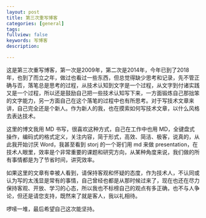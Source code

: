 ```yaml
---
layout: post
title: 第三次重写博客
categories: [general]
tags:
fullview: false
keywords: 写博客
description:

---
```



这是第三次重写博客，第一次是2009年，第二次是2014年，今年已到了2018年，也到了而立之年，做过也看过一些东西，但总觉得缺少思考和记录，先不管正确与否，落笔总是思考的过程，从技术认知到文字是一个过程，从文字到付诸实践又是一个过程，所以还是鼓励自己把一些技术认知写下来，一方面锻炼自己那拙笨的文字能力，另一方面自己在这个落笔的过程中也有所思考。对于写技术文章来讲，自己完全还是个新人。作为新人的我，也在摸索如何写技术文章，以什么风格去表达技术。

这里的博文我用 MD 书写，很喜欢这种方式，自己在工作中也用 MD，全键盘式操作，编码式的格式定义，关注内容，简于形式，高效、简洁、极客，说真的，从此我开始讨厌 Word，我甚至看到 storj 的一个哥们用 md 来做 presentation，在技术人眼里，效率是个非常重要的课题和研究方向，从某种角度来说，我们做的所有事情都是为了节省时间，讲究效率。

如果这里的文章有幸被人看到，请保持客观和怀疑的态度，作为技术人，不认同或认为写的太浅显是常有的事情，自己曾经也都是从那时候过来了，现在也还在尽力保持客观、开放、学习的心态，所以我也不标榜自己的观点有多正确，也不与人争论，但还是请您支持，既然来了就是客人，我以礼相待。

啰嗦一堆，最后希望自己这次能坚持。

